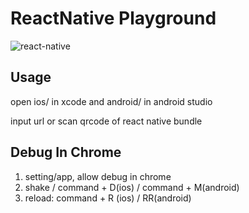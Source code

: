 # ReactNative Playground

![react-native](https://img.shields.io/badge/react--native-%3D_0.29.0-green.svg)

## Usage

open ios/ in xcode and android/ in android studio

input url or scan qrcode of react native bundle

## Debug In Chrome

1. setting/app, allow debug in chrome
2. shake / command + D(ios) / command + M(android)
3. reload: command + R (ios) / RR(android)
